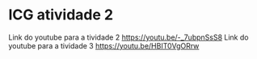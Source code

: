 # ICG atividade 2
Link do youtube para a tividade 2
https://youtu.be/-_7ubpnSsS8
Link do youtube para a tividade 3
https://youtu.be/HBIT0VgORrw
